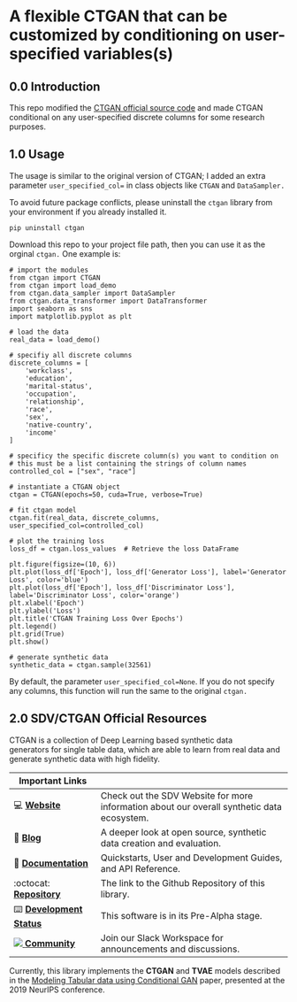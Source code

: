 # A flexible CTGAN that can be customized by conditioning on user-specified variables(s)

## 0.0 Introduction  
This repo modified the [CTGAN official source code](https://github.com/sdv-dev/CTGAN) and made CTGAN conditional on any user-specified discrete columns for some research purposes.  

## 1.0 Usage  

The usage is similar to the original version of CTGAN; I added an extra parameter `user_specified_col=` in class objects like  `CTGAN` and `DataSampler.`   

To avoid future package conflicts, please uninstall the `ctgan` library from your environment if you already installed it.  
```{python}
pip uninstall ctgan
```

Download this repo to your project file path, then you can use it as the orginal `ctgan.` One example is:   
```{python}
# import the modules
from ctgan import CTGAN
from ctgan import load_demo
from ctgan.data_sampler import DataSampler
from ctgan.data_transformer import DataTransformer
import seaborn as sns
import matplotlib.pyplot as plt

# load the data
real_data = load_demo()

# specifiy all discrete columns
discrete_columns = [
    'workclass',
    'education',
    'marital-status',
    'occupation',
    'relationship',
    'race',
    'sex',
    'native-country',
    'income'
]

# specificy the specific discrete column(s) you want to condition on
# this must be a list containing the strings of column names
controlled_col = ["sex", "race"]

# instantiate a CTGAN object
ctgan = CTGAN(epochs=50, cuda=True, verbose=True)

# fit ctgan model
ctgan.fit(real_data, discrete_columns, user_specified_col=controlled_col)

# plot the training loss
loss_df = ctgan.loss_values  # Retrieve the loss DataFrame

plt.figure(figsize=(10, 6))
plt.plot(loss_df['Epoch'], loss_df['Generator Loss'], label='Generator Loss', color='blue')
plt.plot(loss_df['Epoch'], loss_df['Discriminator Loss'], label='Discriminator Loss', color='orange')
plt.xlabel('Epoch')
plt.ylabel('Loss')
plt.title('CTGAN Training Loss Over Epochs')
plt.legend()
plt.grid(True)
plt.show()

# generate synthetic data
synthetic_data = ctgan.sample(32561)
```

By default, the parameter `user_specified_col=None`. If you do not specify any columns, this function will run the same to the original `ctgan.`


## 2.0 SDV/CTGAN Official Resources

CTGAN is a collection of Deep Learning based synthetic data generators for single table data, which are able to learn from real data and generate synthetic data with high fidelity.

| Important Links                               |                                                                      |
| --------------------------------------------- | -------------------------------------------------------------------- |
| :computer: **[Website]**                      | Check out the SDV Website for more information about our overall synthetic data ecosystem.|
| :orange_book: **[Blog]**                      | A deeper look at open source, synthetic data creation and evaluation.|
| :book: **[Documentation]**                    | Quickstarts, User and Development Guides, and API Reference.         |
| :octocat: **[Repository]**                    | The link to the Github Repository of this library.                   |
| :keyboard: **[Development Status]**           | This software is in its Pre-Alpha stage.                             |
| [![][Slack Logo] **Community**][Community]    | Join our Slack Workspace for announcements and discussions.          |

[Website]: https://sdv.dev
[Blog]: https://datacebo.com/blog
[Documentation]: https://bit.ly/sdv-docs
[Repository]: https://github.com/sdv-dev/CTGAN
[License]: https://github.com/sdv-dev/CTGAN/blob/main/LICENSE
[Development Status]: https://pypi.org/search/?c=Development+Status+%3A%3A+2+-+Pre-Alpha
[Slack Logo]: https://github.com/sdv-dev/SDV/blob/stable/docs/images/slack.png
[Community]: https://bit.ly/sdv-slack-invite

Currently, this library implements the **CTGAN** and **TVAE** models described in the [Modeling Tabular data using Conditional GAN](https://arxiv.org/abs/1907.00503) paper, presented at the 2019 NeurIPS conference.

